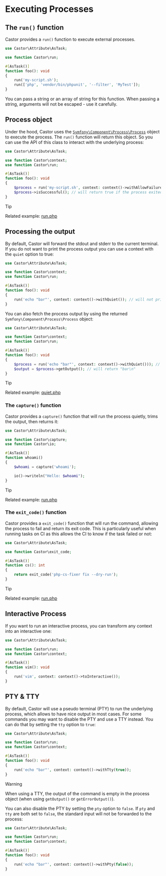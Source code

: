 # Executing Processes

## The `run()` function

Castor provides a `run()` function to execute external processes.

```php
use Castor\Attribute\AsTask;

use function Castor\run;

#[AsTask()]
function foo(): void
{
    run('my-script.sh');
    run(['php', 'vendor/bin/phpunit', '--filter', 'MyTest']);
}
```

You can pass a string or an array of string for this function. When passing a
string, arguments will not be escaped - use it carefully.

## Process object

Under the hood, Castor uses the
[`Symfony\Component\Process\Process`](https://github.com/symfony/symfony/blob/6.3/src/Symfony/Component/Process/Process.php)
object to execute the process. The `run()` function will return this object. So
you can use the API of this class to interact with the underlying process:

```php
use Castor\Attribute\AsTask;

use function Castor\context;
use function Castor\run;

#[AsTask()]
function foo(): void
{
    $process = run('my-script.sh', context: context()->withAllowFailure());
    $process->isSuccessful(); // will return true if the process exited with code 0.
}
```

> [!TIP]
> Related example: [run.php](https://github.com/jolicode/castor/blob/main/examples/run.php)

## Processing the output

By default, Castor will forward the stdout and stderr to the current terminal.
If you do not want to print the process output you can use a context with the
`quiet` option to true:

```php
use Castor\Attribute\AsTask;

use function Castor\context;
use function Castor\run;

#[AsTask()]
function foo(): void
{
    run('echo "bar"', context: context()->withQuiet()); // will not print anything
}
```

You can also fetch the process output by using the
returned `Symfony\Component\Process\Process` object:

```php
use Castor\Attribute\AsTask;

use function Castor\context;
use function Castor\run;

#[AsTask()]
function foo(): void
{
    $process = run('echo "bar"', context: context()->withQuiet())); // will not print anything
    $output = $process->getOutput(); // will return "bar\n"
}
```

> [!TIP]
> Related example: [quiet.php](https://github.com/jolicode/castor/blob/main/examples/quiet.php)

### The `capture()` function

Castor provides a `capture()` function that will run the process quietly,
trims the output, then returns it:

```php
use Castor\Attribute\AsTask;

use function Castor\capture;
use function Castor\io;

#[AsTask()]
function whoami()
{
    $whoami = capture('whoami');

    io()->writeln("Hello: $whoami");
}
```

> [!TIP]
> Related example: [run.php](https://github.com/jolicode/castor/blob/main/examples/run.php)

### The `exit_code()` function

Castor provides a `exit_code()` function that will run the command, allowing
the process to fail and return its exit code. This is particularly useful when
running tasks on CI as this allows the CI to know if the task failed or not:

```php
use Castor\Attribute\AsTask;

use function Castor\exit_code;

#[AsTask()]
function cs(): int
{
    return exit_code('php-cs-fixer fix --dry-run');
}
```

> [!TIP]
> Related example: [run.php](https://github.com/jolicode/castor/blob/main/examples/run.php)

## Interactive Process

If you want to run an interactive process, you can transform any context into an interactive one:

```php
use Castor\Attribute\AsTask;

use function Castor\run;
use function Castor\context;

#[AsTask()]
function vim(): void
{
    run('vim', context: context()->toInteractive());
}
```

## PTY & TTY

By default, Castor will use a pseudo terminal (PTY) to run the underlying process,
which allows to have nice output in most cases.
For some commands you may want to disable the PTY and use a TTY instead. You can
do that by setting the `tty` option to `true`:

```php
use Castor\Attribute\AsTask;

use function Castor\run;
use function Castor\context;

#[AsTask()]
function foo(): void
{
    run('echo "bar"', context: context()->withTty(true));
}
```

> [!WARNING]
> When using a TTY, the output of the command is empty in the process object
> (when using `getOutput()` or `getErrorOutput()`).

You can also disable the PTY by setting the `pty` option to `false`. If `pty`
and `tty` are both set to `false`, the standard input will not be forwarded to
the process:

```php
use Castor\Attribute\AsTask;

use function Castor\run;
use function Castor\context;

#[AsTask()]
function foo(): void
{
    run('echo "bar"', context: context()->withPty(false));
}
```
